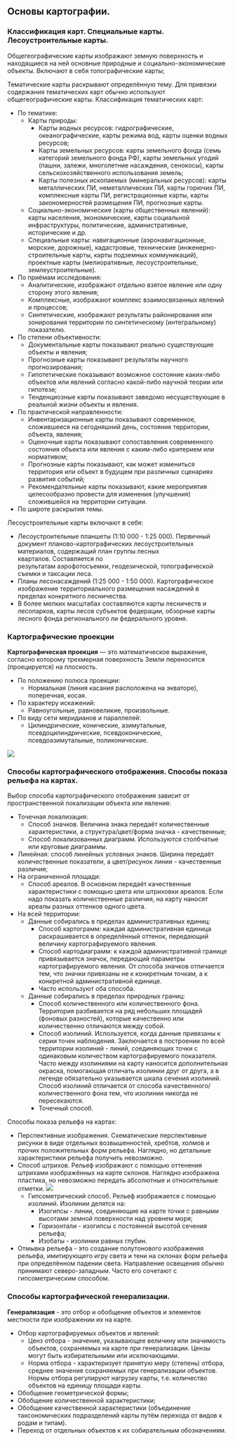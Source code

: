 ## Основы картографии.

### Классификация карт. Специальные карты. Лесоустроительные карты.

Общегеографические карты изображают земную поверхность и находящиеся на ней основные природные и социально-экономические объекты. Включают в себя топографические карты;

Тематические карты раскрывают определённую тему. Для привязки содержания тематических карт обычно используют общегеографические карты. Классификация тематических карт:
- По тематике:
	- Карты природы:
		- Карты водных ресурсов: гидрографические, океанографические, карты режима вод, карты оценки водных ресурсов;
		- Карты земельных ресурсов: карты земельного фонда (семь категорий земельного фонда РФ), карты земельных угодий (пашни, залежи, многолетние насаждения, сенокосы), карты сельскохозяйственного использования земель;
		- Карты полезных ископаемых (минеральных ресурсов): карты металлических ПИ, неметаллических ПИ, карты горючих ПИ, комплексные карты ПИ, регистрационные карты, карты закономерностей размещения ПИ, прогнозные карты.
	- Социально-экономические (карты общественных явлений): карты населения, экономические, карты социальной инфраструктуры, политические, административные, исторические и др.
	- Специальные карты: навигационные (аэронавигационные, морские, дорожные), кадастровые, технические (инженерно-строительные карты, карты подземных коммуникаций), проектные карты (мелиоративные, лесоустроительные, землеустроительные).
- По приёмам исследования:
	- Аналитические, изображают отдельно взятое явление или одну сторону этого явления;
	- Комплексные, изображают комплекс взаимосвязанных явлений и процессов;
	- Синтетические, изображают результаты районирования или зонирования территории по синтетическому (интегральному) показателю.
- По степени объективности:
	- Документальные карты показывают реально существующие объекты и явления;
	- Прогнозные карты показывают результаты научного прогнозирования;
	- Гипотетические показывают возможное состояние каких-либо объектов или явлений согласно какой-либо научной теории или гипотезе;
	- Тенденциозные карты показывают заведомо несуществующие в реальной жизни объекты и явления.
- По практической направленности:
	- Инвентаризационные карты показывают современное, сложившееся на сегодняшний день, состояние территории, объекта, явления;
	- Оценочные карты показывают сопоставления современного состояния объекта или явления с каким-либо критерием или нормативом;
	- Прогнозные карты показывают, как может измениться территория или объект в будущем при различных сценариях развития событий;
	- Рекомендательные карты показывают, какие мероприятия целесообразно провести для изменения (улучшения) сложившейся на территории ситуации.
- По широте раскрытия темы.

Лесоустроительные карты включают в себя:
- Лесоустроительные планшеты (1:10 000 - 1:25 000). Первичный документ планово-картографических лесоустроительных материалов, содержащий план группы лесных кварталов. Составляется по результатам аэрофотосъемки, геодезической, топографической съемки и таксации леса.
- Планы лесонасаждений (1:25 000 - 1:50 000). Картографическое изображение территориального размещения насаждений в пределах конкретного лесничества.
- В более мелких масштабах составляются карты лесничеств и лесопарков, карты лесов субъектов федерации, обзорные карты лесного фонда регионального ли федерального уровня.

### Картографические проекции

**Картографическая проекция** — это математическое выражение, согласно которому трехмерная поверхность Земли переносится (проецируется) на плоскость.
- По положению полюса проекции:
	- Нормальная (линия касания расположена на экваторе), поперечная, косая.
- По характеру искажений:
	- Равноугольные, равновеликие, произвольные.
- По виду сети меридианов и параллелей:
	- Цилиндрические, конические, азимутальные, псевдоцилиндрические, псевдоконические, псевдоазимутальные, поликонические.

![](../media/cartography/сg-0-cyl_con_az-60.png)

### Способы картографического отображения. Способы показа рельефа на картах.

Выбор способа картографического отображения зависит от пространственной локализации объекта или явления:
- Точечная локализация:
	- Способ значков. Величина знака передаёт количественные характеристики, а структура/цвет/форма значка - качественные;
	- Способ локализованных диаграмм. Используются столбчатые или круговые диаграммы.
- Линейная: способ линейных условных знаков. Ширина передаёт количественные показатели, а цвет/рисунок линии - качественные различия;
- На ограниченной площади:
	- Способ ареалов. В основном передаёт качественные характеристики с помощью цвета или штриховки ареалов. Если надо показать количественные различия, на карту наносят ареалы разных оттенков одного цвета.
- На всей территории:
	- Данные собирались в пределах административных единиц:
		- Способ картограмм: каждая административная единица раскрашивается в определённый оттенок, передающий величину картографируемого явления.
		- Способ картодиаграмм: к каждой административной границе привязывается значок, передающий параметры картографируемого явления. От способа значков отличается тем, что значки привязаны не к конкретным точкам, а к конкретной административной единице.
		- Часто используют оба способа.
	- Данные собирались в пределах природных границ:
		- Способ количественного или количественного фона. Территория разбивается на ряд небольших площадей (фоновых разностей), которые качественно или количественно отличаются между собой.
		- Способ изолиний. Используется, когда данные привязаны к серии точек наблюдения. Заключается в построении по всей территории изолиний - линий, соединяющих точки с одинаковым количеством картографируемого показателя. Часто между изолиниями на карту наносится дополнительная окраска, помогающая отличать изолинии друг от друга, а в легенде обязательно указывается шкала сечения изолиний. Способ изолиний отличается от способа качественного/количественного фона тем, что изолинии никогда не пересекаются.
		- Точечный способ.

Способы показа рельефа на картах:
- Перспективные изображения. Схематические перспективные рисунки в виде отдельных возвышенностей, хребтов, холмов и прочих положительных форм рельефа. Наглядно, но детальные характеристики рельефа получить невозможно.
- Способ штрихов. Рельеф изображают с помощью оттенения штрихами изображённых на карте склонов. Наглядно изображена пластика, но невозможно передать абсолютные и относительные отметки.
  ![](../media/cartography/сg-0-spos_shtr-60.png)
  - Гипсометрический способ. Рельеф изображается с помощью изолиний. Изолинии делятся на:
	- Изогипсы - линии, соединяющие на карте точки с равными высотами земной поверхности над уровнем моря;
	- Горизонтали - изогипсы с постоянной высотой сечения рельефа;
	- Изобаты - изолинии равных глубин.
- Отмывка рельефа - это создание полутонового изображения рельефа, имитирующего игру света и тени на склонах форм рельефа при определённом падении света. Направление освещения обычно принимают северо-западным. Часто его сочетают с гипсометрическим способом.

### Способы картографической генерализации.

**Генерализация** - это отбор и обобщение объектов и элементов местности при изображении их на карте.
- Отбор картографируемых объектов и явлений:
	- Ценз отбора - значение, указывающее величину или значимость объектов, сохраняемых на карте при генерализации. Цензы могут быть избирательными или исключающими.
	- Норма отбора - характеризует принятую меру (степень) отбора, среднее значение сохраняемых при генерализации объектов. Нормы отбора регулируют нагрузку карты, т.е. количество объектов на единицу площади карты.
- Обобщение геометрической формы;
- Обобщение количественной характеристики;
- Обобщение качественной характеристики (объединение таксономических подразделений карты путём перехода от видов к родам и типам).
- Переход от отдельных объектов к их собирательным обозначениям.